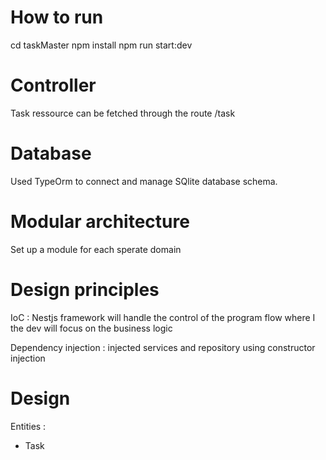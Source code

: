 # How to run

cd taskMaster
npm install
npm run start:dev

# Controller
Task ressource can be fetched through the route /task

# Database
Used TypeOrm to connect and manage SQlite database schema.

# Modular architecture
Set up a module for each sperate domain


# Design principles 
IoC : Nestjs framework will handle the control of the program flow where I the dev will focus on the business logic

Dependency injection : injected services and repository using constructor injection 

# Design

Entities : 
* Task




